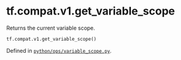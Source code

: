 <div itemscope itemtype="http://developers.google.com/ReferenceObject">
<meta itemprop="name" content="tf.compat.v1.get_variable_scope" />
<meta itemprop="path" content="Stable" />
</div>

# tf.compat.v1.get_variable_scope

Returns the current variable scope.

``` python
tf.compat.v1.get_variable_scope()
```



Defined in [`python/ops/variable_scope.py`](/code/stable/tensorflow/python/ops/variable_scope.py).

<!-- Placeholder for "Used in" -->
